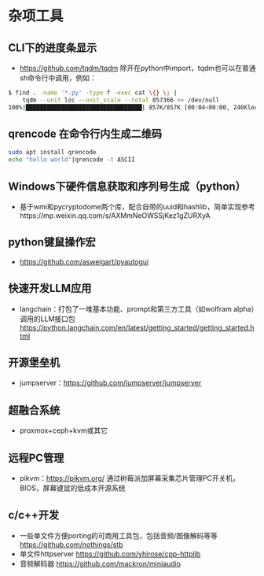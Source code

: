 # 杂项工具

## CLI下的进度条显示
- https://github.com/tqdm/tqdm
除开在python中import，tqdm也可以在普通sh命令行中调用，例如：
```sh
$ find . -name '*.py' -type f -exec cat \{} \; |
    tqdm --unit loc --unit_scale --total 857366 >> /dev/null
100%|█████████████████████████████████| 857K/857K [00:04<00:00, 246Kloc/s]
```

## qrencode 在命令行内生成二维码
```sh
sudo apt install qrencode
echo "hello world"|qrencode -t ASCII
```

## Windows下硬件信息获取和序列号生成（python）
- 基于wmi和pycryptodome两个库，配合自带的uuid和hashlib，简单实现参考https://mp.weixin.qq.com/s/AXMmNeOWSSjKez1gZURXyA

## python键鼠操作宏
- https://github.com/asweigart/pyautogui

## 快速开发LLM应用
- langchain：打包了一堆基本功能、prompt和第三方工具（如wolfram alpha）调用的LLM接口包
https://python.langchain.com/en/latest/getting_started/getting_started.html

## 开源堡垒机
- jumpserver：https://github.com/jumpserver/jumpserver

## 超融合系统
- proxmox+ceph+kvm或其它

## 远程PC管理
- pikvm：https://pikvm.org/ 通过树莓派加屏幕采集芯片管理PC开关机，BIOS，屏幕键鼠的低成本开源系统

## c/c++开发
- 一些单文件方便porting的可商用工具包，包括音频/图像解码等等 https://github.com/nothings/stb
- 单文件httpserver https://github.com/yhirose/cpp-httplib
- 音频解码器 https://github.com/mackron/miniaudio
